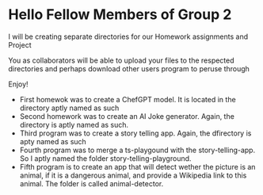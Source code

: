 # Hello Fellow Members of Group 2

I will be creating separate directories for our Homework assignments and Project

You as collaborators will be able to upload your files to the respected directories and perhaps download other users program to peruse through

Enjoy!

- First homewok was to create a ChefGPT model. It is located in the directory aptly named as such
- Second homework was to create an AI Joke generator. Again, the directory is aptly named as such.
- Third program was to create a story telling app. Again, the dfirectory is apty named as such
- Fourth program was to merge a ts-playgound with the story-telling-app. So I aptly named the folder story-telling-playground.
- Fifth program is to create an app that will detect wether the picture is an animal, if it is a dangerous animal, and provide a Wikipedia link to this animal. The folder is called animal-detector.
